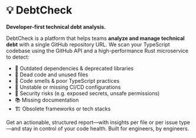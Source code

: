 # 💡 DebtCheck

**Developer-first technical debt analysis.**

DebtCheck is a platform that helps teams **analyze and manage technical debt** with a single GitHub repository URL. We scan your TypeScript codebase using the GitHub API and a high-performance Rust microservice to detect:

- 🧱 Outdated dependencies & deprecated libraries  
- 🧹 Dead code and unused files  
- 🚨 Code smells & poor TypeScript practices  
- 🧪 Unstable or missing CI/CD configurations  
- 🔐 Security risks (e.g. exposed secrets, unsafe permissions)  
- 📚 Missing documentation  
- 🏗️ Obsolete frameworks or tech stacks

Get an actionable, structured report—with insights per file or per issue type—and stay in control of your code health. Built for engineers, by engineers.
